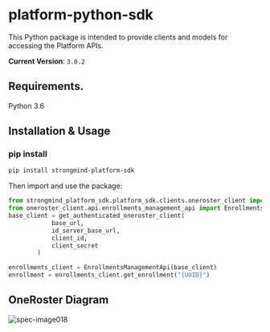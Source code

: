 # platform-python-sdk

This Python package is intended to provide clients and models for accessing the Platform APIs.

**Current Version**: `3.0.2`

## Requirements.

Python 3.6

## Installation & Usage
### pip install

```sh
pip install strongmind-platform-sdk
```

Then import and use the package:
```python
from strongmind_platform_sdk.platform_sdk.clients.oneroster_client import get_authenticated_oneroster_client
from oneroster_client.api.enrollments_management_api import EnrollmentsManagementApi
base_client = get_authenticated_oneroster_client(
            base_url,
            id_server_base_url,
            client_id,
            client_secret
        )

enrollments_client = EnrollmentsManagementApi(base_client)
enrollment = enrollments_client.get_enrollment("{UUID}")
```

## OneRoster Diagram
![spec-image018](https://user-images.githubusercontent.com/3137263/156631023-7bade029-d038-4a64-88d3-104d416d7d90.jpeg)
